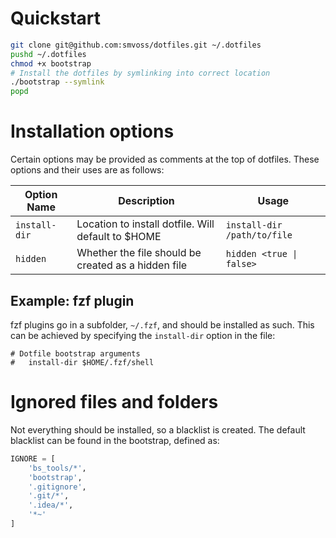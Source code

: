 # Quickstart

```bash
git clone git@github.com:smvoss/dotfiles.git ~/.dotfiles
pushd ~/.dotfiles
chmod +x bootstrap
# Install the dotfiles by symlinking into correct location
./bootstrap --symlink
popd
```

# Installation options

Certain options may be provided as comments at the top of dotfiles. These options and their uses are as follows:

| Option Name   | Description     | Usage  |
| ------------- | --------------- | ------ |
| `install-dir` | Location to install dotfile. Will default to $HOME | `install-dir /path/to/file` |
| `hidden`      | Whether the file should be created as a hidden file | `hidden <true \| false>` |

## Example: fzf plugin

fzf plugins go in a subfolder, `~/.fzf`, and should be installed as such. This can be achieved by specifying the `install-dir` option in the file:

```
# Dotfile bootstrap arguments
#   install-dir $HOME/.fzf/shell
```

# Ignored files and folders

Not everything should be installed, so a blacklist is created. The default blacklist can be found in the bootstrap, defined as:

```python
IGNORE = [
    'bs_tools/*',
    'bootstrap',
    '.gitignore',
    '.git/*',
    '.idea/*',
    '*~'
]
```
